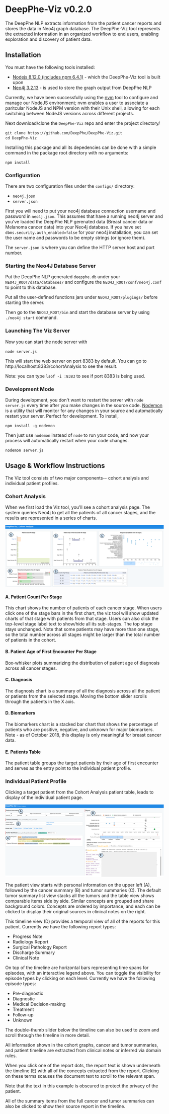 # DeepPhe-Viz v0.2.0

The DeepPhe NLP extracts information from the patient cancer reports and stores the data in Neo4j graph database. The DeepPhe-Viz tool represents the extracted information in an organized workflow to end users, enabling exploration and discovery of patient data.

## Installation

You must have the following tools installed:

- [Nodejs 8.12.0 (includes npm 6.4.1)](https://nodejs.org/en/download/) - which the DeepPhe-Viz tool is built upon
- [Neo4j 3.2.13](https://neo4j.com/) - is used to store the graph output from DeepPhe NLP

Currently, we have been successfully using the [nvm](https://github.com/creationix/nvm) tool to configure and manage our NodeJS environment; nvm enables a user to associate a paritcular NodeJS and NPM version with their Unix shell, allowing for each switching between NodeJS versions across different projects.

Next download/clone the `DeepPhe-Viz` repo and enter the project directory/

````
git clone https://github.com/DeepPhe/DeepPhe-Viz.git
cd DeepPhe-Viz
````

Installing this package and all its depedencies can be done with a simple command in the package root directory with no arguments:

````
npm install
````

### Configuration

There are two configuration files under the `configs/` directory:

- `neo4j.josn`
- `server.json`

First you will need to put your neo4j database connection username and password in `neo4j.json`. This assumes that have a running neo4j server and you've loaded the DeepPhe NLP gerenated data (Breast cancer data or Melanoma cancer data) into your Neo4j database. If you have set `dbms.security.auth_enabled=false` for your neo4j installation, you can set the user name and passwords to be empty strings (or ignore them).

The `server.json` is where you can define the HTTP server host and port number.

### Starting the Neo4J Database Server

Put the DeepPhe NLP generated `deepphe.db` under your `NEO4J_ROOT/data/databases/` and configure the `NEO4J_ROOT/conf/neo4j.conf` to point to this database.

Put all the user-defined functions jars under `NEO4J_ROOT/plugings/` before starting the server.

Then go to the `NEO4J_ROOT/bin` and start the database server by using `./neo4j start` command.


### Launching The Viz Server

Now you can start the node server with

````
node server.js
````

This will start the web server on port 8383 by default. You can go to http://localhost:8383/cohortAnalysis to see the result.

Note: you can type `lsof -i :8383` to see if port 8383 is being used. 

### Development Mode

During development, you don't want to restart the server with `node server.js` every time after you make changes in the source code. [Nodemon](https://github.com/remy/nodemon) is a utility that will monitor for any changes in your source and automatically restart your server. Perfect for development. To install, 

````
npm install -g nodemon
````

Then just use `nodemon` instead of `node` to run your code, and now your process will automatically restart when your code changes.

````
nodemon server.js
````

## Usage & Workflow Instructions

The Viz tool consists of two major components-- cohort analysis and individual patient profiles.

### Cohort Analysis

When we first load the Viz tool, you'll see a cohort analysis page. The system queries Neo4j to get all the patients of all cancer stages, and the results are represented in a series of charts.

![Cohort Analysis](cohort_analysis.png "Cohort Analysis")

#### A. Patient Count Per Stage

This chart shows the number of patients of each cancer stage. When users click one of the stage bars in the first chart, the viz tool will show updated charts of that stage with patients from that stage. Users can also click the top-level stage label text to show/hide all its sub-stages. The top stage stays unchanged. Note that some patients may have more than one stage, so the total number across all stages might be larger than the total number of patients in the cohort. 

#### B. Patient Age of First Encounter Per Stage

Box-whisker plots summarizing the distribution of patient age of diagnosis across all cancer stages.

#### C. Diagnosis

The diagnosis chart is a summary of all the diagnosis across all the patient or patients from the selected stage. Moving the bottom slider scrolls through the patients in the X axis.

#### D. Biomarkers

The biomarkers chart is a stacked bar chart that shows the percentage of patients who are positive, negative, and unknown for major biomarkers. Note - as of October 2018, this display is only meaningful for breast cancer data.

#### E. Patients Table

The patient table groups the target patients by their age of first encounter and serves as the entry point to the individual patient profile.

### Individual Patient Profile

Clicking a target patient from the Cohort Analysis patient table, leads to display of the individual patient page.

![Individual Patient Profile](individual_patient_profile.png "Individual Patient Profile")

The patient view starts with personal information on the upper left (A), followed by the cancer summary (B)  and tumor summaries (C). The default tumor summary list view stacks all the tumors and the table view shows comparable items side by side. Similar concepts are grouped and share background colors. Concepts are ordered by importance, and each can be clicked to display their original sources in clinical notes on the right. 

This timeline view (D) provides a temporal view of all of the reports for this patient. Currently we have the following report types:

- Progress Note
- Radiology Report
- Surgical Pathology Report
- Discharge Summary
- Clinical Note

On top of the timeline are horizontal bars representing time spans for episodes, with an interactive legend above. You can toggle the visibility for episode types by clicking on each level. Currently we have the following episode types:

- Pre-diagnostic
- Diagnostic
- Medical Decision-making
- Treatment
- Follow-up
- Unknown

The double-thumb slider below the timeline  can also be used to zoom and scroll through the timeline in more detail.

All information shown in the cohort graphs, cancer and tumor summaries, and patient timeline are extracted from clinical notes or inferred via domain rules.

When you click one of the report dots, the report text is shown underneath the timeline (E) with all of the concepts extracted from the report. Clicking on these terms scauses the document text to scroll to the relevant span.

Note that the text in this example is obscured to protect the privacy of the patient. 

All of the summary items from the full cancer and tumor summaries can also be clicked to show their source report in the timeline.








